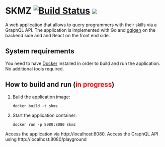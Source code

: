 SKMZ [![Build Status](https://travis-ci.com/Shpota/skmz.svg?branch=master)](https://travis-ci.com/Shpota/skmz) [![](https://img.shields.io/codecov/c/github/Shpota/skmz?color=green&logo=test%20coverage)](https://codecov.io/gh/Shpota/skmz)
====

A web application that allows to query programmers
with their skills via a GraphQL API. The application
is implemented with Go and 
[gqlgen](https://github.com/99designs/gqlgen) on the
backend side and and React on the front end side.

## System requirements 
You need to have [Docker](https://www.docker.com) 
installed in order to build and run the application.
No additional tools required.

## How to build and run (<span style="color:red">in progress</span>)
1. Build the application image:
    ```shell script
    docker build -t skmz .
    ```
2. Start the application container:
    ```shell script
    docker run -p 8080:8080 skmz
    ```
Access the application via http://localhost:8080.
Access the GraphQL API using 
http://localhost:8080/playground 
